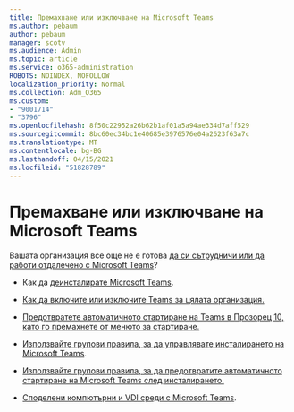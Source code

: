 ```yaml
---
title: Премахване или изключване на Microsoft Teams
ms.author: pebaum
author: pebaum
manager: scotv
ms.audience: Admin
ms.topic: article
ms.service: o365-administration
ROBOTS: NOINDEX, NOFOLLOW
localization_priority: Normal
ms.collection: Adm_O365
ms.custom:
- "9001714"
- "3796"
ms.openlocfilehash: 8f50c22952a26b62b1af01a5a94ae334d7aff529
ms.sourcegitcommit: 8bc60ec34bc1e40685e3976576e04a2623f63a7c
ms.translationtype: MT
ms.contentlocale: bg-BG
ms.lasthandoff: 04/15/2021
ms.locfileid: "51828789"
---
```

# <a name="remove-or-turn-off-microsoft-teams"></a>Премахване или изключване на Microsoft Teams

Вашата организация все още не е готова [да си сътрудничи или да работи отдалечено с Microsoft Teams](https://products.office.com/microsoft-teams/group-chat-software?&OCID=AID2000955_SEM_WiLWtgAAAKcGoHNG:20200305184100:s&msclkid=cbe12a5675e41135662d7437325dbd9a&ef_id=WiLWtgAAAKcGoHNG:20200305184100:s)?

- Как да [деинсталирате Microsoft Teams](https://support.office.com/article/Uninstall-Microsoft-Teams-3b159754-3c26-4952-abe7-57d27f5f4c81).

- [Как да включите или изключите Teams за цялата организация.](https://docs.microsoft.com/MicrosoftTeams/office-365-set-up)

- [Предотвратете автоматичното стартиране на Teams в Прозорец 10, като го премахнете от менюто за стартиране.](https://support.microsoft.com/help/4026268/windows-10-change-startup-apps)

- [Използвайте групови правила, за да управлявате инсталирането на Microsoft Teams](https://docs.microsoft.com/deployoffice/teams-install#use-group-policy-to-control-the-installation-of-microsoft-teams).

- [Използвайте групови правила, за да предотвратите автоматичното стартиране на Microsoft Teams след инсталирането.](https://docs.microsoft.com/deployoffice/teams-install#use-group-policy-to-prevent-microsoft-teams-from-starting-automatically-after-installation)

- [Споделени компютърни и VDI среди с Microsoft Teams](https://docs.microsoft.com/deployoffice/teams-install#shared-computer-and-vdi-environments-with-microsoft-teams).
